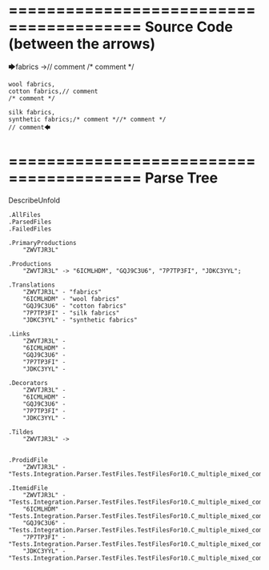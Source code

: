 ========================================
Source Code (between the arrows)
========================================

🡆fabrics ->// comment
/* comment */

	wool fabrics,
	cotton fabrics,// comment
	/* comment */

	silk fabrics,
	synthetic fabrics;/* comment *//* comment */
	// comment🡄

========================================
Parse Tree
========================================
DescribeUnfold

    .AllFiles
    .ParsedFiles
    .FailedFiles

    .PrimaryProductions
        "ZWVTJR3L" 

    .Productions
        "ZWVTJR3L" -> "6ICMLHDM", "GQJ9C3U6", "7P7TP3FI", "JDKC3YYL";

    .Translations
        "ZWVTJR3L" - "fabrics"
        "6ICMLHDM" - "wool fabrics"
        "GQJ9C3U6" - "cotton fabrics"
        "7P7TP3FI" - "silk fabrics"
        "JDKC3YYL" - "synthetic fabrics"

    .Links
        "ZWVTJR3L" - 
        "6ICMLHDM" - 
        "GQJ9C3U6" - 
        "7P7TP3FI" - 
        "JDKC3YYL" - 

    .Decorators
        "ZWVTJR3L" - 
        "6ICMLHDM" - 
        "GQJ9C3U6" - 
        "7P7TP3FI" - 
        "JDKC3YYL" - 

    .Tildes
        "ZWVTJR3L" -> 


    .ProdidFile
        "ZWVTJR3L" - "Tests.Integration.Parser.TestFiles.TestFilesFor10.C_multiple_mixed_comments.ds"

    .ItemidFile
        "ZWVTJR3L" - "Tests.Integration.Parser.TestFiles.TestFilesFor10.C_multiple_mixed_comments.ds"
        "6ICMLHDM" - "Tests.Integration.Parser.TestFiles.TestFilesFor10.C_multiple_mixed_comments.ds"
        "GQJ9C3U6" - "Tests.Integration.Parser.TestFiles.TestFilesFor10.C_multiple_mixed_comments.ds"
        "7P7TP3FI" - "Tests.Integration.Parser.TestFiles.TestFilesFor10.C_multiple_mixed_comments.ds"
        "JDKC3YYL" - "Tests.Integration.Parser.TestFiles.TestFilesFor10.C_multiple_mixed_comments.ds"

